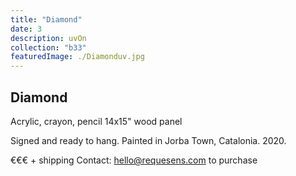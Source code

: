 ```yaml
---
title: "Diamond"
date: 3
description: uvOn
collection: "b33"
featuredImage: ./Diamonduv.jpg
---
```


## Diamond

Acrylic, crayon, pencil
14x15" wood panel

Signed and ready to hang.
Painted in Jorba Town, Catalonia. 2020.

€€€ + shipping
Contact: hello@requesens.com to purchase